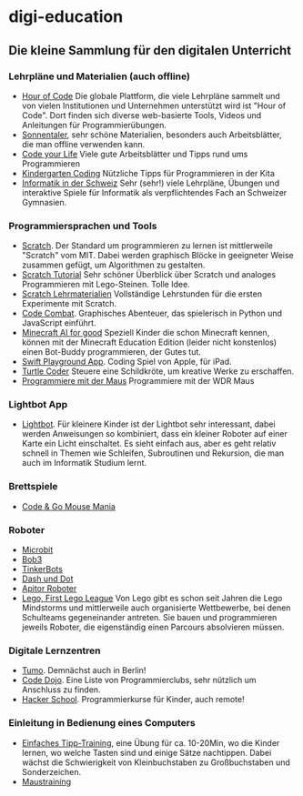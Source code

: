# digi-education
## Die kleine Sammlung für den digitalen Unterricht

### Lehrpläne und Materialien (auch offline)
* [Hour of Code](https://code.org/) Die globale Plattform, die viele Lehrpläne sammelt und von vielen Institutionen und Unternehmen unterstützt wird ist "Hour of Code". Dort finden sich diverse web-basierte Tools, Videos und Anleitungen für Programmierübungen. 
* [Sonnentaler](https://www.sonnentaler.net/aktivitaeten/informatik/programmieren/123-kodiert/), sehr schöne Materialien, besonders auch Arbeitsblätter, die man offline verwenden kann.
* [Code your Life](https://www.code-your-life.org/) Viele gute Arbeitsblätter und Tipps rund ums Programmieren
* [Kindergarten Coding](https://medienkindergarten.wien/medienpaedagogik/roboter-coding/coding-programmieren-im-kindergarten/) Nützliche Tipps für Programmieren in der Kita
* [Informatik in der Schweiz](https://oinf.ch/) Sehr (sehr!) viele Lehrpläne, Übungen und interaktive Spiele für Informatik als verpflichtendes Fach an Schweizer Gymnasien.


### Programmiersprachen und Tools
* [Scratch](https://scratch.mit.edu/). Der Standard um programmieren zu lernen ist mittlerweile "Scratch" vom MIT. Dabei werden graphisch Blöcke in geeigneter Weise zusammen gefügt, um Algorithmen zu gestalten.
* [Scratch Tutorial](https://people.inf.ethz.ch/gaertner/scratch/Scratch-Handbuch.pdf) Sehr schöner Überblick über Scratch und analoges Programmieren mit Lego-Steinen. Tolle Idee.
* [Scratch Lehrmaterialien](https://appcamps.de/unterrichtsmaterial/scratch/) Vollständige Lehrstunden für die ersten Experimente mit Scratch.
* [Code Combat](https://codecombat.com/). Graphisches Abenteuer, das spielerisch in Python und JavaScript einführt.
* [Minecraft AI for good](https://education.minecraft.net/hour-of-code/) Speziell Kinder die schon Minecraft kennen, können mit der Minecraft Education Edition (leider nicht konstenlos) einen Bot-Buddy programmieren, der Gutes tut.
* [Swift Playground App](https://apps.apple.com/us/app/swift-playgrounds/id908519492). Coding Spiel von Apple, für iPad.
* [Turtle Coder](http://www.code-your-life.org/turtlecoder/) Steuere eine Schildkröte, um kreative Werke zu erschaffen.
* [Programmiere mit der Maus](https://programmieren.wdrmaus.de/welcome) Programmiere mit der WDR Maus

### Lightbot App
* [Lightbot](https://lightbot.com/). Für kleinere Kinder ist der Lightbot sehr interessant, dabei werden Anweisungen so kombiniert, dass ein kleiner Roboter auf einer Karte ein Licht einschaltet. Es sieht einfach aus, aber es geht relativ schnell in Themen wie Schleifen, Subroutinen und Rekursion, die man auch im Informatik Studium lernt.

### Brettspiele
* [Code & Go Mouse Mania](https://www.westermann.de/artikel/L30923/Code-Go-Mouse-Mania-Brettspiel)

### Roboter
* [Microbit](https://microbit.org/)
* [Bob3](https://www.bob3.org/de/grundschule)
* [TinkerBots](https://www.tinkerbots.de/)
* [Dash und Dot](https://wonder-workshop.de/)
* [Apitor Roboter](https://www.apitor.com/)
* [Lego, First Lego League](https://www.first-lego-league.org/de/)
Von Lego gibt es schon seit Jahren die Lego Mindstorms und mittlerweile auch organisierte Wettbewerbe, bei denen Schulteams gegeneinander antreten. Sie bauen und programmieren jeweils Roboter, die eigenständig einen Parcours absolvieren müssen. 

### Digitale Lernzentren
* [Tumo](http://berlin.tumo.de). Demnächst auch in Berlin!
* [Code Dojo](https://coderdojo.com/de-DE). Eine Liste von Programmierclubs, sehr nützlich um Anschluss zu finden.
* [Hacker School](https://hacker-school.de/kurse/home/). Programmierkurse für Kinder, auch remote!

### Einleitung in Bedienung eines Computers
* [Einfaches Tipp-Training](https://jzakotnik.github.io/input-tutorial/), eine Übung für ca. 10-20Min, wo die Kinder lernen, wo welche Tasten sind und einige Sätze nachtippen. Dabei wächst die Schwierigkeit von Kleinbuchstaben zu Großbuchstaben und Sonderzeichen.
* [Maustraining](https://maustraining.zawiw.de/level/0)
